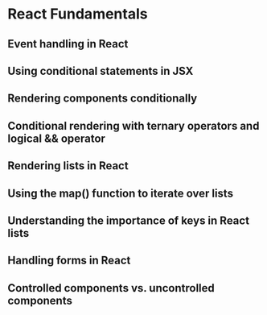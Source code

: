 # React Fundamentals

## Event handling in React

## Using conditional statements in JSX

## Rendering components conditionally

## Conditional rendering with ternary operators and logical && operator

## Rendering lists in React

## Using the map() function to iterate over lists

## Understanding the importance of keys in React lists

## Handling forms in React

## Controlled components vs. uncontrolled components
